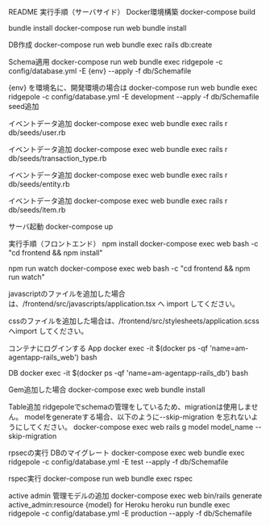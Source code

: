 README
実行手順（サーバサイド）
Docker環境構築 docker-compose build

bundle install docker-compose run web bundle install

DB作成 docker-compose run web bundle exec rails db:create

Schema適用 docker-compose run web bundle exec ridgepole -c config/database.yml -E {env} --apply -f db/Schemafile

{env} を環境名に、開発環境の場合は docker-compose run web bundle exec ridgepole -c config/database.yml -E development --apply -f db/Schemafile
seed追加

イベントデータ追加 docker-compose exec web bundle exec rails r db/seeds/user.rb

イベントデータ追加 docker-compose exec web bundle exec rails r db/seeds/transaction_type.rb

イベントデータ追加 docker-compose exec web bundle exec rails r db/seeds/entity.rb

イベントデータ追加 docker-compose exec web bundle exec rails r db/seeds/item.rb

サーバ起動 docker-compose up

実行手順（フロントエンド）
npm install docker-compose exec web bash -c "cd frontend && npm install"

npm run watch docker-compose exec web bash -c "cd frontend && npm run watch"

javascriptのファイルを追加した場合は、/frontend/src/javascripts/application.tsx へ import してください。

cssのファイルを追加した場合は、/frontend/src/stylesheets/application.scss へimport してください。

コンテナにログインする
App
docker exec -it $(docker ps -qf 'name=am-agentapp-rails_web') bash

DB
docker exec -it $(docker ps -qf 'name=am-agentapp-rails_db') bash

Gem追加した場合
docker-compose exec web bundle install

Table追加
ridgepoleでschemaの管理をしているため、migrationは使用しません。 modelをgenerateする場合、以下のように--skip-migration を忘れないようにしてください。
docker-compose exec web rails g model model_name --skip-migration

rpsecの実行
DBのマイグレート docker-compose exec web bundle exec ridgepole -c config/database.yml -E test --apply -f db/Schemafile

rspec実行 docker-compose run web bundle exec rspec

active admin
管理モデルの追加 docker-compose exec web bin/rails generate active_admin:resource {model}
for Heroku
heroku run bundle exec ridgepole -c config/database.yml -E production --apply -f db/Schemafile